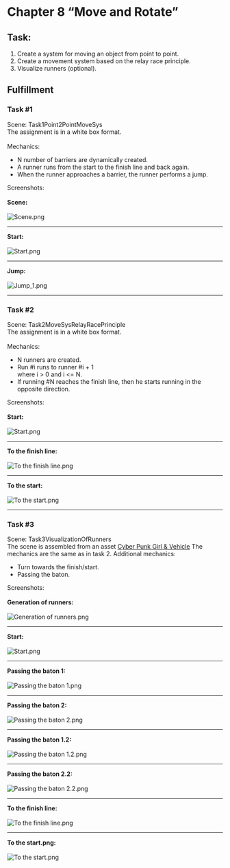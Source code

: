 # Chapter 8 “Move and Rotate”
## Task:
1. Create a system for moving an object from point to point.
2. Create a movement system based on the relay race principle.
3. Visualize runners (optional).

## Fulfillment

### Task #1
Scene: Task1Point2PointMoveSys <br>
The assignment is in a white box format.
<br><br>
Mechanics:
* N number of barriers are dynamically created.
* A runner runs from the start to the finish line and back again.
* When the runner approaches a barrier, the runner performs a jump.

Screenshots:
<br><br>
**Scene:**
<br><br>
![Scene.png](Screenshots%2FTask_1%2FScene.png)
****
**Start:**
<br><br>
![Start.png](Screenshots%2FTask_1%2FStart.png)
****
**Jump:**
<br><br>
![Jump_1.png](Screenshots%2FTask_1%2FJump_1.png)
****

### Task #2
Scene: Task2MoveSysRelayRacePrinciple <br>
The assignment is in a white box format.
<br><br>
Mechanics:
* N runners are created.
* Run #i runs to runner #i + 1 <br>
  where i > 0 and i <= N.
* If running #N reaches the finish line, then he starts running in the opposite direction.

Screenshots:
<br><br>
**Start:**
<br><br>
![Start.png](Screenshots%2FTask_2%2FStart.png)
****
**To the finish line:**
<br><br>
![To the finish line.png](Screenshots%2FTask_2%2FTo%20the%20finish%20line.png)
****
**To the start:**
<br><br>
![To the start.png](Screenshots%2FTask_2%2FTo%20the%20start.png)
****

### Task #3
Scene: Task3VisualizationOfRunners <br>
The scene is assembled from an asset [Cyber Punk Girl & Vehicle](https://assetstore.unity.com/packages/3d/characters/humanoids/cyber-punk-girl-vehicle-102627)
The mechanics are the same as in task 2.
Additional mechanics:
* Turn towards the finish/start.
* Passing the baton.

Screenshots:
<br><br>
**Generation of runners:**
<br><br>
![Generation of runners.png](Screenshots%2FTask_3%2FGeneration%20of%20runners.png)
****
**Start:**
<br><br>
![Start.png](Screenshots%2FTask_3%2FStart.png)
****
**Passing the baton 1:**
<br><br>
![Passing the baton 1.png](Screenshots%2FTask_3%2FPassing%20the%20baton%201.png)
****
**Passing the baton 2:**
<br><br>
![Passing the baton 2.png](Screenshots%2FTask_3%2FPassing%20the%20baton%202.png)
****
**Passing the baton 1.2:**
<br><br>
![Passing the baton 1.2.png](Screenshots%2FTask_3%2FPassing%20the%20baton%201.2.png)
****
**Passing the baton 2.2:**
<br><br>
![Passing the baton 2.2.png](Screenshots%2FTask_3%2FPassing%20the%20baton%202.2.png)
****
**To the finish line:**
<br><br>
![To the finish line.png](Screenshots%2FTask_3%2FTo%20the%20finish%20line.png)
****
**To the start.png:**
<br><br>
![To the start.png](Screenshots%2FTask_3%2FTo%20the%20start.png)
